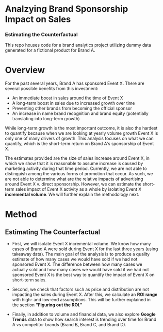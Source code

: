 # Analzying Brand Sponsorship Impact on Sales
### Estimating the Counterfactual

This repo houses code for a brand analytics project utilizing dummy data generated for a fictional product for Brand A.

# Overview
For the past several years, Brand A has sponsored Event X. There are several possible benefits from this investment:

* An immediate boost in sales around the time of Event X
* A long-term boost in sales due to increased growth over time
* Preventing other brands from becoming the official sponsor
* An increase in name brand recognition and brand equity (potentially translating into long-term growth)

While long-term growth is the most important outcome, it is also the hardest to quantify because when we are looking at yearly volume growth Event X is only one of many drivers of growth. This analysis focuses on what we can quantify, which is the short-term return on Brand A's sponsorship of Event X.

The estimates provided are the size of sales increase around Event X, in which we show that it is reasonable to assume increase is caused by marketing activity during that time period. Currently, we are not able to distinguish among the various forms of promotion that occur. As such, we are not able to determine what are the relative impacts of advertising around Event X v. direct sponsorship. However, we can estimate the short-term sales impact of Event X activity as a whole by isolating Event X **incremental volume**. We will further explain the methodology next.


# Method
## Estimating The Counterfactual
* First, we will isolate Event X incremental volume. We know how many cases of Brand A were sold during Event X for the last three years (using takeaway data). The main goal of the analysis is to produce a quality estimate of how many cases we would have sold if we had not sponsored Event X. The difference between how many cases we actually sold and how many cases we would have sold if we had not sponsored Event X is the best way to quantify the impact of Event X on short-term sales.

* Second, we check that factors such as price and distribution are not impacting the sales during Event X. After this, we calculate an **ROI range** with high- and low-end assumptions. This will be further explained in the section **“Figuring out the ROI.”**

* Finally, in addition to volume and financial data, we also explore **Google Trends** data to show how search interest is trending over time for Brand A vs competitor brands (Brand B, Brand C, and Brand D).
